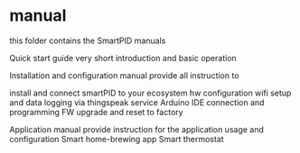 # manual

this folder contains the SmartPID manuals

Quick start guide
very short introduction and basic operation

Installation and configuration manual
provide all instruction to


install and connect smartPID to your ecosystem
hw configuration
wifi setup and data logging via thingspeak service
Arduino IDE connection and programming
FW upgrade and reset to factory

Application manual
provide instruction for the application usage and configuration
Smart home-brewing app
Smart thermostat


